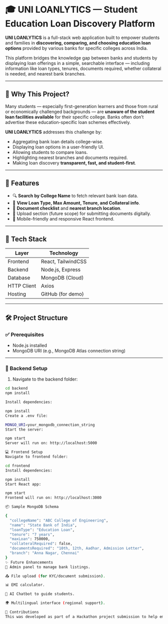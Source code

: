 # 🎓 UNI LOANLYTICS — Student Education Loan Discovery Platform

**UNI LOANLYTICS** is a full-stack web application built to empower students and families in **discovering, comparing, and choosing education loan options** provided by various banks for specific colleges across India.

This platform bridges the knowledge gap between banks and students by displaying loan offerings in a simple, searchable interface — including information like loan types, tenures, documents required, whether collateral is needed, and nearest bank branches.

---

## 📌 Why This Project?

Many students — especially first-generation learners and those from rural or economically challenged backgrounds — are **unaware of the student loan facilities available** for their specific college. Banks often don’t advertise these education-specific loan schemes effectively.

**UNI LOANLYTICS** addresses this challenge by:

- Aggregating bank loan details college-wise.
- Displaying loan options in a user-friendly UI.
- Allowing students to compare loans.
- Highlighting nearest branches and documents required.
- Making loan discovery **transparent, fast, and student-first**.

---

## 🚀 Features

- 🔍 **Search by College Name** to fetch relevant bank loan data.
- 🏦 **View Loan Type, Max Amount, Tenure, and Collateral info**.
- 📄 **Document checklist** and **nearest branch location**.
- 📂 Upload section (future scope) for submitting documents digitally.
- 📱 Mobile-friendly and responsive React frontend.

---

## 🧩 Tech Stack

| Layer       | Technology         |
|-------------|--------------------|
| Frontend    | React, TailwindCSS |
| Backend     | Node.js, Express   |
| Database    | MongoDB (Cloud)    |
| HTTP Client | Axios              |
| Hosting     | GitHub (for demo)  |

---

## 🛠️ Project Structure

### ✅ Prerequisites

- Node.js installed
- MongoDB URI (e.g., MongoDB Atlas connection string)

---

### 🔧 Backend Setup

1. Navigate to the backend folder:

```bash
cd backend
npm install

Install dependencies:

npm install
Create a .env file:

MONGO_URI=your_mongodb_connection_string
Start the server:

npm start
Server will run on: http://localhost:5000

💻 Frontend Setup
Navigate to frontend folder:

cd frontend
Install dependencies:

npm install
Start React app:

npm start
Frontend will run on: http://localhost:3000

📦 Sample MongoDB Schema

{
  "collegeName": "ABC College of Engineering",
  "name": "State Bank of India",
  "loanType": "Education Loan",
  "tenure": "7 years",
  "maxLoan": 750000,
  "collateralRequired": false,
  "documentsRequired": "10th, 12th, Aadhar, Admission Letter",
  "branch": "Anna Nagar, Chennai"
}
✨ Future Enhancements
🔐 Admin panel to manage bank listings.

📤 File upload (for KYC/document submission).

📊 EMI calculator.

🧠 AI Chatbot to guide students.

🌍 Multilingual interface (regional support).

🤝 Contributions
This was developed as part of a Hackathon project submission to help empower student financial decisions.
